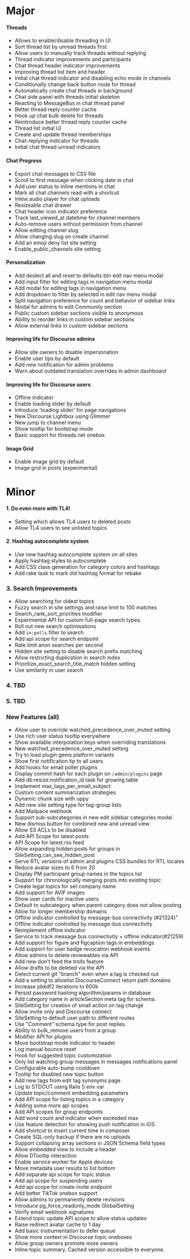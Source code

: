 # Major
#### Threads
- Allows to enable/disable threading in UI
- Sort thread list by unread threads first
- Allow users to manually track threads without replying
- Thread indicator improvements and participants
- Chat thread header indicator improvements
- Improving thread list item and header
- Initial chat thread indicator and disabling echo mode in channels
- Conditionally change back button route for thread
- Automatically create chat threads in background
- Chat side panel with threads initial skeleton
- Reacting to MessageBus in chat thread panel
- Better thread reply counter cache
- Hook up chat bulk delete for threads
- Reintroduce better thread reply counter cache
- Thread list initial UI
- Create and update thread memberships
- Chat-replying indicator for threads
- Initial chat thread unread indicators

#### Chat Progress
- Export chat messages to CSV file
- Scroll to first message when clicking date in chat
- Add user status to inline mentions in chat
- Mark all chat channels read with a shortcut
- Inline audio player for chat uploads
- Resizeable chat drawer
- Chat header icon indicator preference
- Track last_viewed_at datetime for channel members
- Auto-remove users without permission from channel
- Allow editing channel slug
- Allow changing slug on create channel
- Add an emoji deny list site setting
- Enable_public_channels site setting

#### Personalization
- Add deslect all and reset to defaults btn edit nav menu modal
- Add input filter for editing tags in navigation menu modal
- Add modal for editing tags in navigation menu
- Add dropdown to filter by selected in edit nav menu modal
- Split navigation preference for count and behavior of sidebar links
- Modal for admins to edit Community section
- Public custom sidebar sections visible to anonymous
- Ability to reorder links in custom sidebar sections
- Allow external links in custom sidebar sections

#### Improving life for Discourse admins
- Allow site owners to disable impersonation
- Enable user tips by default
- Add new notification for admin problems
- Warn about outdated translation overrides in admin dashboard

#### Improving life for Discourse users
- Offline indicator
- Enable loading slider by default
- Introduce 'loading slider' for page navigations
- New Discourse Lightbox using Glimmer
- New jump to channel menu
- Show tooltip for bootstrap mode
- Basic support for threads.net onebox

#### Image Grid
- Enable image grid by default
- Image grid in posts (experimental)

# Minor
#### 1. Do even more with TL4!
- Setting which allows TL4 users to deleted posts
- Allow TL4 users to see unlisted topics

#### 2. Hashtag autocomplete system
- Use new hashtag autocomplete system on all sites
- Apply hashtag styles to autocomplete
- Add CSS class generation for category colors and hashtags
- Add rake task to mark old hashtag format for rebake

### 3. Search Improvements
- Allow searching for oldest topics
- Fuzzy search in site settings and raise limit to 100 matches
- Search_rank_sort_priorities modifier
- Experimental API for custom full-page search types.
- Roll out new search optimisations
- Add `in:polls` filter to search
- Add api scope for search endpoint
- Rate limit anon searches per second
- Hidden site setting to disable search prefix matching
- Allow restricting duplication in search index
- Prioritize_exact_search_title_match hidden setting
- Use similarity in user search

### 4. TBD

### 5. TBD

### New Features (all)

- Allow user to override watched_precedence_over_muted setting
- Use rich user status tooltip everywhere
- Show available interpolation keys when overriding translations
- New watched_precedence_over_muted setting
- Try to load plugin gems platform variants
- Show first notification tip to all users
- Add hooks for email poller plugins
- Display commit hash for each plugin on `/admin/plugins` page
- Add db:resize:notification_id task for growing table
- Implement max_tags_per_email_subject
- Custom content summarization strategies
- Dynamic chunk size with uppy
- Add new site setting type for tag-group lists
- Add Mailpace webhook
- Support sub-subcategories in new edit sidebar categories modal
- New dismiss button for combined new and unread view
- Allow S3 ACLs to be disabled
- Add API Scope for latest posts
- API Scope for latest.rss feed
- Allow expanding hidden posts for groups in SiteSetting.can_see_hidden_post
- Serve RTL versions of admin and plugins CSS bundles for RTL locales
- Reduce avatar sizes to 6 from 20
- Display PM participant group names in the topics list
- Support for chronologically merging posts into existing topic
- Create legal topics for set company name
- Add support for AVIF images
- Show user cards for inactive users
- Default to subcategory when parent category does not allow posting
- Allow for longer membership domains
- Offline indicator controlled by message-bus connectivity (#21324)"
- Offline indicator controlled by message-bus connectivity
- Reimplement offline indicator 
- Service to track message bus connectivity + offline indicator(#21259)
- Add support for figure and figcaption tags in embeddings
- Add support for user badge revocation webhook events
- Allow admins to delete reviewables via API
- Add new don't feed the trolls feature
- Allow drafts to be deleted via the API
- Detect current git "branch" even when a tag is checked out
- Add a setting to allowlist DiscourseConnect return path domains
- Increase pbkdf2 iterations to 600k
- Persist password hashing algorithm/params in database
- Add category name in articleSection meta tag for schema.
- SiteSetting for creation of small action on tag change
- Allow invite only and Discourse connect
- SiteSetting to default user path to different routes
- Use "Comment" schema type for post replies.
- Ability to bulk_remove users from a group
- Modifier API for plugins
- Move bootstrap mode indicator to header
- Log manual bounce reset
- Hook for suggested topic customization
- Only list watching group messages in messages notifications panel
- Configurable auto-bump cooldown
- Tooltip for disabled new topic button
- Add new tags from edit tag synonyms page
- Log to STDOUT using Rails 5 env var
- Update topic/comment embedding parameters
- Add API scope for listing topics in a category
- Adding some more api scopes
- Add API scopes for group endpoints
- Add word count and indicator when exceeded max
- Use feature detection for showing push notification in iOS
- Add shortcut to insert current time in composer
- Create SQL-only backup if there are no uploads
- Support collapsing array sections in JSON Schema field types
- Allow embedded view to include a header
- Allow DTooltip interaction
- Enable service worker for Apple devices
- Move metadata user results to list bottom
- Add separate api scope for topic status
- Add api scope for suspending users
- Add api scope for create invite endpoint
- Add better TikTok onebox support
- Allow admins to permanently delete revisions
- Introduce pg_force_readonly_mode GlobalSetting
- Verify email webhook signatures
- Extend topic update API scope to allow status updates
- Raise redirect avatar cache to 1 day
- Add basic instrumentation to defer queue
- Show more context in Discourse topic oneboxes
- Allow group owners promote more owners
- Inline topic summary. Cached version accessible to everyone.
